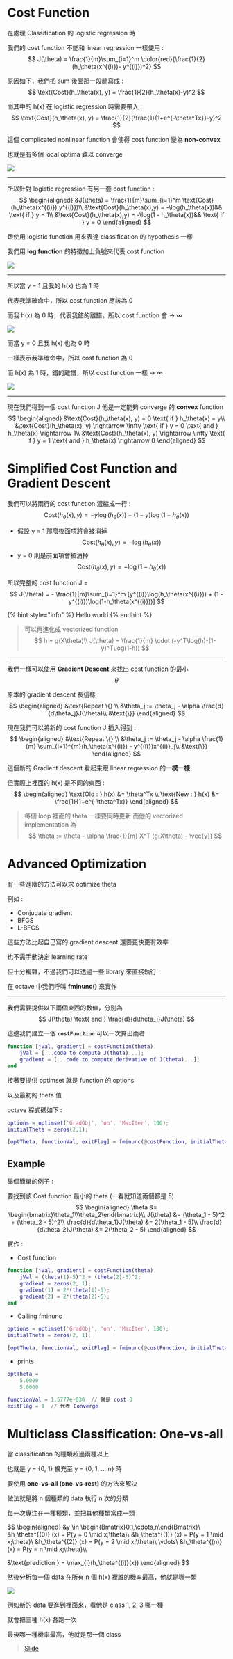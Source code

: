 # Cost Function

在處理 Classification 的 logistic regression 時

我們的 cost function 不能和 linear regression 一樣使用 :
$$
J(\theta) = \frac{1}{m}\sum_{i=1}^m \color{red}{\frac{1}{2} (h_\theta(x^{(i)})- y^{(i)})^2}
$$

原因如下，我們把 sum 後面那一段簡寫成 :
$$
\text{Cost}(h_\theta(x), y) = \frac{1}{2}(h_\theta(x)-y)^2
$$

而其中的 h(x) 在 logistic regression 時需要帶入 :
$$
\text{Cost}(h_\theta(x), y) = \frac{1}{2}(\frac{1}{1+e^{-\theta^Tx}}-y)^2
$$

這個 complicated nonlinear function 會使得 cost function 變為 **non-convex**

也就是有多個 local optima 難以 converge

![](../.gitbook/assets/machine_learning/week_three/non_convex.png)

---

所以針對 logistic regression 有另一套 cost function :
$$
\begin{aligned}
&J(\theta) = \frac{1}{m}\sum_{i=1}^m \text{Cost}(h_\theta(x^{(i)}),y^{(i)})\\
&\text{Cost}(h_\theta(x),y) = -\log(h_\theta(x))&& \text{ if } y = 1\\
&\text{Cost}(h_\theta(x),y) = -\log(1 - h_\theta(x))&& \text{ if } y = 0
\end{aligned}
$$

跟使用 logistic function 用來表達 classification 的 hypothesis 一樣

我們用 **log function** 的特徵加上負號來代表 cost function

![](../.gitbook/assets/machine_learning/week_three/log_function.png)

---

所以當 y = 1 且我的 h(x) 也為 1 時

代表我準確命中，所以 cost function 應該為 0

而我 h(x) 為 0 時，代表我錯的離譜，所以 cost function 會 → ∞

![](../.gitbook/assets/machine_learning/week_three/logistic_cost_function_1.png)

而當 y = 0 且我 h(x) 也為 0 時

一樣表示我準確命中，所以 cost function 為 0

而 h(x) 為 1 時，錯的離譜，所以 cost function 一樣 → ∞

![](../.gitbook/assets/machine_learning/week_three/logistic_cost_function_0.png)

---

現在我們得到一個 cost function J 他是一定能夠 converge 的 **convex** function
$$
\begin{aligned}
&\text{Cost}(h_\theta(x), y) = 0 \text{ if } h_\theta(x) = y\\
&\text{Cost}(h_\theta(x), y) \rightarrow \infty \text{ if } y = 0 \text{ and } h_\theta(x) \rightarrow 1\\
&\text{Cost}(h_\theta(x), y) \rightarrow \infty \text{ if } y = 1 \text{ and } h_\theta(x) \rightarrow 0
\end{aligned}
$$


# Simplified Cost Function and Gradient Descent
我們可以將兩行的 cost function 濃縮成一行 :
$$
\text{Cost}(h_\theta(x), y) = -y \log(h_\theta(x)) - (1 - y) \log (1-h_\theta(x))
$$

* 假設 y = 1 那麼後面項將會被消掉
$$
\text{Cost}(h_\theta(x), y) = -\log(h_\theta(x))
$$
* y = 0 則是前面項會被消掉
$$
\text{Cost}(h_\theta(x), y) = -\log(1-h_\theta(x))
$$

所以完整的 cost function J =
$$
J(\theta) = - \frac{1}{m}\sum_{i=1}^m 
[y^{(i)}\log(h_\theta(x^{(i)})) + (1 - y^{(i)})\log(1-h_\theta(x^{(i)}))]
$$

{% hint style="info" %}
Hello world
{% endhint %}

> 可以再進化成 vectorized function
> $$
> h = g(X\theta)\\
> J(\theta) = \frac{1}{m} \cdot (-y^T\log(h)-(1-y)^T\log(1-h))
> $$

---

我們一樣可以使用 **Gradient Descent** 來找出 cost function 的最小 $$\theta$$

原本的 gradient descent 長這樣 :
$$
\begin{aligned}
&\text{Repeat \{} \\
&\theta_j := \theta_j - \alpha \frac{d}{d\theta_j}J(\theta)\\
&\text{\}}
\end{aligned}
$$

現在我們可以將新的 cost function J 插入得到 :
$$
\begin{aligned}
&\text{Repeat \{} \\
&\theta_j := \theta_j - \alpha \frac{1}{m} \sum_{i=1}^{m}(h_\theta(x^{(i)}) - y^{(i)})x^{(i)}_j\\
&\text{\}}
\end{aligned}
$$

這個新的 Gradient descent 看起來跟 linear regression 的**一模一樣**

但實際上裡面的 h(x) 是不同的東西 :
$$
\begin{aligned}
\text{Old : } h(x) &= \theta^Tx \\
\text{New : } h(x) &= \frac{1}{1+e^{-\theta^Tx}}
\end{aligned}
$$

> 每個 loop 裡面的 theta 一樣要同時更新
> 而他的 vectorized implementation 為
> $$
> \theta := \theta - \alpha \frac{1}{m} X^T (g(X\theta) - \vec{y})
> $$


# Advanced Optimization
有一些進階的方法可以求 optimize theta

例如 :
* Conjugate gradient
* BFGS
* L-BFGS

這些方法比起自己寫的 gradient descent 還要更快更有效率

也不需手動決定 learning rate

但十分複雜，不過我們可以透過一些 library 來直接執行

在 octave 中我們呼叫 **fminunc()** 來實作

---

我們需要提供以下兩個東西的數值，分別為
$$
J(\theta) \text{  and  } \frac{d}{d\theta_j}J(\theta)
$$

這邊我們建立一個 **`costFunction`** 可以一次算出兩者

``` matlab
function [jVal, gradient] = costFunction(theta)
    jVal = [...code to compute J(theta)...];
    gradient = [...code to compute derivative of J(theta)...];
end
```

接著要提供 optimset 就是 function 的 options

以及最初的 theta 值

octave 程式碼如下 :

``` matlab
options = optimset('GradObj', 'on', 'MaxIter', 100);
initialTheta = zeros(2,1);

[optTheta, functionVal, exitFlag] = fminunc(@costFunction, initialTheta, options);
```

## Example
舉個簡單的例子 : 

要找到該 Cost function 最小的 theta (一看就知道兩個都是 5)
$$
\begin{aligned}
\theta &= \begin{bmatrix}\theta_1\\\theta_2\end{bmatrix}\\
J(\theta) &= (\theta_1 - 5)^2 + (\theta_2 - 5)^2\\
\frac{d}{d\theta_1}J(\theta) &= 2(\theta_1 - 5)\\
\frac{d}{d\theta_2}J(\theta) &= 2(\theta_2 - 5)
\end{aligned}
$$

實作 :

* Cost function

``` matlab
function [jVal, gradient] = costFunction(theta)
    jVal = (theta(1)-5)^2 + (theta(2)-5)^2;
    gradient = zeros(2, 1);
    gradient(1) = 2*(theta(1)-5);
    gradient(2) = 2*(theta(2)-5);
end
```

* Calling fminunc

``` matlab
options = optimset('GradObj', 'on', 'MaxIter', 100);
initialTheta = zeros(2, 1);

[optTheta, functionVal, exitFlag] = fminunc(@costFunction, initialTheta, options);
```

* prints

``` matlab
optTheta =
    5.0000
    5.0000

functionVal = 1.5777e-030  // 就是 cost 0
exitFlag = 1  // 代表 Converge
```


# Multiclass Classification: One-vs-all
當 classification 的種類超過兩種以上

也就是 y = {0, 1} 擴充至 y = {0, 1, ... n} 時

要使用 **one-vs-all (one-vs-rest)** 的方法來解決

做法就是將 n 個種類的 data 執行 n 次的分類

每一次專注在一種種類，並把其他種類當成一類

$$
\begin{aligned}
&y \in \begin{Bmatrix}0,1,\cdots,n\end{Bmatrix}\\
&h_\theta^{(0)} (x) = P(y = 0 \mid x;\theta)\\
&h_\theta^{(1)} (x) = P(y = 1 \mid x;\theta)\\
&h_\theta^{(2)} (x) = P(y = 2 \mid x;\theta)\\
\vdots\\
&h_\theta^{(n)} (x) = P(y = n \mid x;\theta)\\\\

&\text{prediction } = \max_{i}(h_\theta^{(i)}(x)) 
\end{aligned}
$$

然後分析每一個 data 在所有 n 個 h(x) 裡誰的機率最高，他就是哪一類

![](../.gitbook/assets/machine_learning/week_three/one-vs-all.png)

例如新的 data 要進到裡面來，看他是 class 1, 2, 3 哪一種

就會把三種 h(x) 各跑一次

最後哪一種機率最高，他就是那一個 class


> [Slide](https://d3c33hcgiwev3.cloudfront.net/_964b8d77dc0ee6fd42ac7d8a70c4ffa1_Lecture6.pdf?Expires=1569369600&Signature=PhY46Jbe8gft0~H7Hs2vxvgCae3AQDas33ZZJSJh92DE3Kp4cFA9VYiW~~mXNf2V0nOKXQX3gd2H~NFMTQsarPupOgG27wTigwDXI6aeTcu8dIWkwDFrD3153xOurtCkHq8-KAsi70P7Zh6MX66pHFOX7~CPn8JFm-t-Ni6Za3U_&Key-Pair-Id=APKAJLTNE6QMUY6HBC5A)